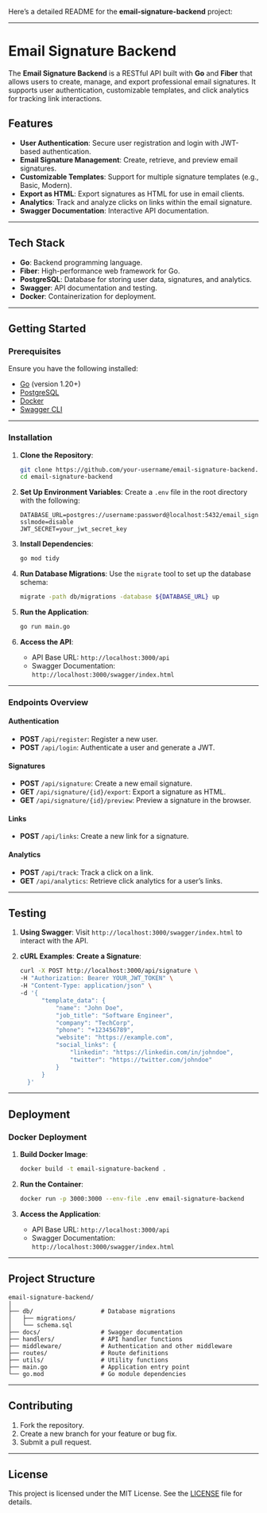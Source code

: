 Here’s a detailed README for the **email-signature-backend** project:

---

# Email Signature Backend

The **Email Signature Backend** is a RESTful API built with **Go** and **Fiber** that allows users to create, manage, and export professional email signatures. It supports user authentication, customizable templates, and click analytics for tracking link interactions.

## **Features**
- **User Authentication**: Secure user registration and login with JWT-based authentication.
- **Email Signature Management**: Create, retrieve, and preview email signatures.
- **Customizable Templates**: Support for multiple signature templates (e.g., Basic, Modern).
- **Export as HTML**: Export signatures as HTML for use in email clients.
- **Analytics**: Track and analyze clicks on links within the email signature.
- **Swagger Documentation**: Interactive API documentation.

---

## **Tech Stack**
- **Go**: Backend programming language.
- **Fiber**: High-performance web framework for Go.
- **PostgreSQL**: Database for storing user data, signatures, and analytics.
- **Swagger**: API documentation and testing.
- **Docker**: Containerization for deployment.

---

## **Getting Started**

### **Prerequisites**
Ensure you have the following installed:
- [Go](https://golang.org/dl/) (version 1.20+)
- [PostgreSQL](https://www.postgresql.org/)
- [Docker](https://www.docker.com/)
- [Swagger CLI](https://github.com/swaggo/swag)

---

### **Installation**

1. **Clone the Repository**:
   ```bash
   git clone https://github.com/your-username/email-signature-backend.git
   cd email-signature-backend
   ```

2. **Set Up Environment Variables**:
   Create a `.env` file in the root directory with the following:
   ```env
   DATABASE_URL=postgres://username:password@localhost:5432/email_signature?sslmode=disable
   JWT_SECRET=your_jwt_secret_key
   ```

3. **Install Dependencies**:
   ```bash
   go mod tidy
   ```

4. **Run Database Migrations**:
   Use the `migrate` tool to set up the database schema:
   ```bash
   migrate -path db/migrations -database ${DATABASE_URL} up
   ```

5. **Run the Application**:
   ```bash
   go run main.go
   ```

6. **Access the API**:
   - API Base URL: `http://localhost:3000/api`
   - Swagger Documentation: `http://localhost:3000/swagger/index.html`

---

### **Endpoints Overview**

#### **Authentication**
- **POST** `/api/register`: Register a new user.
- **POST** `/api/login`: Authenticate a user and generate a JWT.

#### **Signatures**
- **POST** `/api/signature`: Create a new email signature.
- **GET** `/api/signature/{id}/export`: Export a signature as HTML.
- **GET** `/api/signature/{id}/preview`: Preview a signature in the browser.

#### **Links**
- **POST** `/api/links`: Create a new link for a signature.

#### **Analytics**
- **POST** `/api/track`: Track a click on a link.
- **GET** `/api/analytics`: Retrieve click analytics for a user’s links.

---

## **Testing**

1. **Using Swagger**:
   Visit `http://localhost:3000/swagger/index.html` to interact with the API.

2. **cURL Examples**:
   **Create a Signature**:
   ```bash
   curl -X POST http://localhost:3000/api/signature \
   -H "Authorization: Bearer YOUR_JWT_TOKEN" \
   -H "Content-Type: application/json" \
   -d '{
         "template_data": {
             "name": "John Doe",
             "job_title": "Software Engineer",
             "company": "TechCorp",
             "phone": "+123456789",
             "website": "https://example.com",
             "social_links": {
                 "linkedin": "https://linkedin.com/in/johndoe",
                 "twitter": "https://twitter.com/johndoe"
             }
         }
     }'
   ```

---

## **Deployment**

### **Docker Deployment**

1. **Build Docker Image**:
   ```bash
   docker build -t email-signature-backend .
   ```

2. **Run the Container**:
   ```bash
   docker run -p 3000:3000 --env-file .env email-signature-backend
   ```

3. **Access the Application**:
   - API Base URL: `http://localhost:3000/api`
   - Swagger Documentation: `http://localhost:3000/swagger/index.html`

---

## **Project Structure**

```
email-signature-backend/
│
├── db/                   # Database migrations
│   ├── migrations/
│   └── schema.sql
├── docs/                 # Swagger documentation
├── handlers/             # API handler functions
├── middleware/           # Authentication and other middleware
├── routes/               # Route definitions
├── utils/                # Utility functions
├── main.go               # Application entry point
└── go.mod                # Go module dependencies
```

---

## **Contributing**

1. Fork the repository.
2. Create a new branch for your feature or bug fix.
3. Submit a pull request.

---

## **License**

This project is licensed under the MIT License. See the [LICENSE](LICENSE) file for details.
